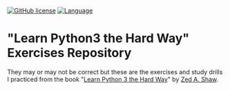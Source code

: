 [![GitHub license](https://img.shields.io/badge/license-MIT-green.svg)](https://raw.githubusercontent.com/lotspaih/dicePy8k/master/LICENSE) [![Language](https://img.shields.io/badge/language-python-blue.svg)](https://www.python.org/)

# "Learn Python3 the Hard Way" Exercises Repository

They may or may not be correct but these are the exercises and study drills I practiced from the book "[Learn Python 3 the Hard Way](https://learncodethehardway.org/python/)" by [Zed A. Shaw](https://github.com/zedshaw).
